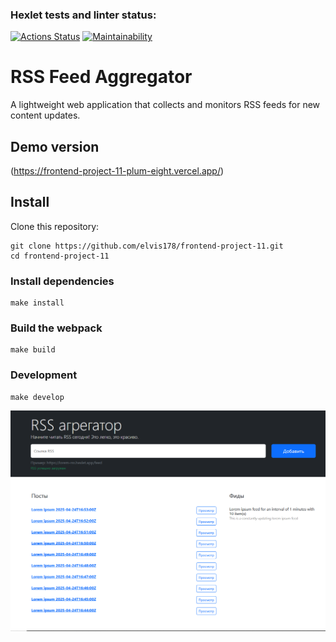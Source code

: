 ### Hexlet tests and linter status:
[![Actions Status](https://github.com/elvis178/frontend-project-11/actions/workflows/hexlet-check.yml/badge.svg)](https://github.com/elvis178/frontend-project-11/actions)
[![Maintainability](https://api.codeclimate.com/v1/badges/d62ee95426c11e81a5ab/maintainability)](https://codeclimate.com/github/elvis178/frontend-project-11/maintainability)

# RSS Feed Aggregator
A lightweight web application that collects and monitors RSS feeds for new content updates.
## Demo version
(https://frontend-project-11-plum-eight.vercel.app/)

## Install
Clone this repository:
```
git clone https://github.com/elvis178/frontend-project-11.git
cd frontend-project-11
```
### Install dependencies
```
make install
```
### Build the webpack
```
make build
```
### Development
```
make develop
```
![img.png](public/img.png)